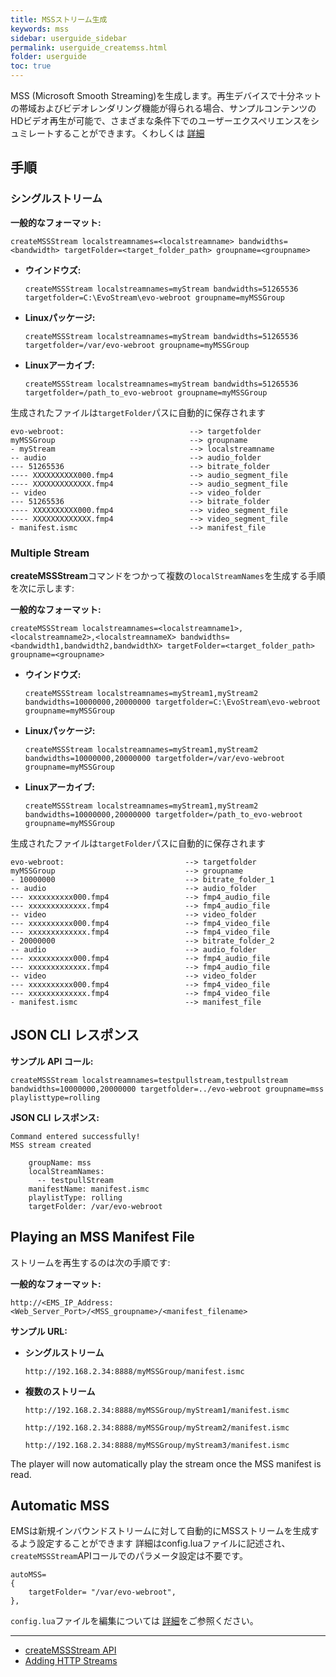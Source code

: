 ```yaml
---
title: MSSストリーム生成
keywords: mss
sidebar: userguide_sidebar
permalink: userguide_createmss.html
folder: userguide
toc: true
---
```


MSS (Microsoft Smooth Streaming)を生成します。再生デバイスで十分ネットの帯域およびビデオレンダリング機能が得られる場合、サンプルコンテンツのHDビデオ再生が可能で、さまざまな条件下でのユーザーエクスペリエンスをシュミレートすることができます。くわしくは [詳細](https://www.iis.net/media/experiencesmoothstreaming)



## 手順

### シングルストリーム

**一般的なフォーマット:**

```
createMSSStream localstreamnames=<localstreamname> bandwidths=<bandwidth> targetFolder=<target_folder_path> groupname=<groupname>
```

- **ウインドウズ:**

  ```
  createMSSStream localstreamnames=myStream bandwidths=51265536 targetfolder=C:\EvoStream\evo-webroot groupname=myMSSGroup
  ```


- **Linuxパッケージ:**

  ```
  createMSSStream localstreamnames=myStream bandwidths=51265536 targetfolder=/var/evo-webroot groupname=myMSSGroup
  ```

- **Linuxアーカイブ:**

  ```
  createMSSStream localstreamnames=myStream bandwidths=51265536 targetfolder=/path_to_evo-webroot groupname=myMSSGroup
  ```


生成されたファイルは`targetFolder`パスに自動的に保存されます


```
evo-webroot:                            --> targetfolder
myMSSGroup                              --> groupname
- myStream                              --> localstreamname
-- audio                                --> audio_folder
--- 51265536                            --> bitrate_folder
---- XXXXXXXXXX000.fmp4                 --> audio_segment_file
---- XXXXXXXXXXXXX.fmp4                 --> audio_segment_file
-- video                                --> video_folder
--- 51265536                            --> bitrate_folder
---- XXXXXXXXXX000.fmp4                 --> video_segment_file
---- XXXXXXXXXXXXX.fmp4                 --> video_segment_file
- manifest.ismc                         --> manifest_file
```



### Multiple Stream

 **createMSSStream**コマンドをつかって複数の`localStreamNames`を生成する手順を次に示します:


**一般的なフォーマット:**

```
createMSSStream localstreamnames=<localstreamname1>,<localstreamname2>,<localstreamnameX> bandwidths=<bandwidth1,bandwidth2,bandwidthX> targetFolder=<target_folder_path> groupname=<groupname>
```

- **ウインドウズ:**

  ```
  createMSSStream localstreamnames=myStream1,myStream2 bandwidths=10000000,20000000 targetfolder=C:\EvoStream\evo-webroot groupname=myMSSGroup
  ```

- **Linuxパッケージ:**

  ```
  createMSSStream localstreamnames=myStream1,myStream2 bandwidths=10000000,20000000 targetfolder=/var/evo-webroot groupname=myMSSGroup
  ```

- **Linuxアーカイブ:**

  ```
  createMSSStream localstreamnames=myStream1,myStream2 bandwidths=10000000,20000000 targetfolder=/path_to_evo-webroot groupname=myMSSGroup
  ```


生成されたファイルは`targetFolder`パスに自動的に保存されます

```
evo-webroot:                           --> targetfolder
myMSSGroup                             --> groupname
- 10000000                             --> bitrate_folder_1
-- audio                               --> audio_folder
--- xxxxxxxxxx000.fmp4                 --> fmp4_audio_file
--- xxxxxxxxxxxxx.fmp4                 --> fmp4_audio_file
-- video                               --> video_folder
--- xxxxxxxxxx000.fmp4                 --> fmp4_video_file
--- xxxxxxxxxxxxx.fmp4                 --> fmp4_video_file
- 20000000                             --> bitrate_folder_2
-- audio                               --> audio_folder
--- xxxxxxxxxx000.fmp4                 --> fmp4_audio_file
--- xxxxxxxxxxxxx.fmp4                 --> fmp4_audio_file
-- video                               --> video_folder
--- xxxxxxxxxx000.fmp4                 --> fmp4_video_file
--- xxxxxxxxxxxxx.fmp4                 --> fmp4_video_file
- manifest.ismc                        --> manifest_file
```



## JSON CLI レスポンス

**サンプル API コール:**

```
createMSSStream localstreamnames=testpullstream,testpullstream bandwidths=10000000,20000000 targetfolder=../evo-webroot groupname=mss playlisttype=rolling
```

**JSON CLI レスポンス:**

```
Command entered successfully!
MSS stream created

    groupName: mss
    localStreamNames:
      -- testpullStream
    manifestName: manifest.ismc
    playlistType: rolling
    targetFolder: /var/evo-webroot
```



## Playing an MSS Manifest File

ストリームを再生するのは次の手順です:

**一般的なフォーマット:**

```
http://<EMS_IP_Address:<Web_Server_Port>/<MSS_groupname>/<manifest_filename>
```

**サンプル URL:**

- **シングルストリーム**

  ```
  http://192.168.2.34:8888/myMSSGroup/manifest.ismc
  ```


- **複数のストリーム**

  ```
  http://192.168.2.34:8888/myMSSGroup/myStream1/manifest.ismc
  ```

  ```
  http://192.168.2.34:8888/myMSSGroup/myStream2/manifest.ismc
  ```

  ```
  http://192.168.2.34:8888/myMSSGroup/myStream3/manifest.ismc
  ```

The player will now automatically play the stream once the MSS manifest is read.



## Automatic MSS

EMSは新規インバウンドストリームに対して自動的にMSSストリームを生成するよう設定することができます
詳細はconfig.luaファイルに記述され、`createMSSStream`APIコールでのパラメータ設定は不要です。

```
autoMSS=
{
    targetFolder= "/var/evo-webroot",
},
```

`config.lua`ファイルを編集については  [詳細](userguide_config.html#autoDASH/HLS/HDS/MSS)をご参照ください。


------

- [createMSSStream API](api_createMSSStream.html)
- [Adding HTTP Streams](userguide_add.html#adding-http-streams)
